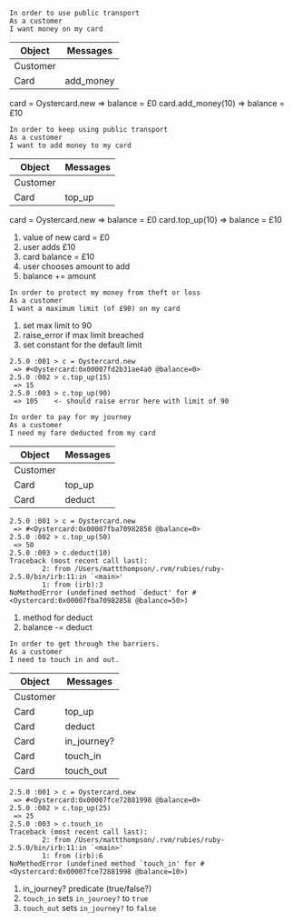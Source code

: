 ```
In order to use public transport
As a customer
I want money on my card
```

Object | Messages
---------------- | --------------------
Customer | 
Card | add_money

card = Oystercard.new
=> balance = £0
card.add_money(10)
=> balance = £10


```
In order to keep using public transport
As a customer
I want to add money to my card
```

Object | Messages
---------------- | --------------------
Customer | 
Card | top_up

card = Oystercard.new
=> balance = £0
card.top_up(10)
=> balance = £10

1. value of new card = £0
2. user adds £10
3. card balance = £10 
4. user chooses amount to add
5. balance += amount 

```
In order to protect my money from theft or loss
As a customer
I want a maximum limit (of £90) on my card
```

1. set max limit to 90
2. raise_error if max limit breached
3. set constant for the default limit

```
2.5.0 :001 > c = Oystercard.new
 => #<Oystercard:0x00007fd2b31ae4a0 @balance=0> 
2.5.0 :002 > c.top_up(15)
 => 15 
2.5.0 :003 > c.top_up(90)
 => 105    <- should raise error here with limit of 90
```

``` 
In order to pay for my journey
As a customer
I need my fare deducted from my card
```

Object | Messages
---------------- | --------------------
Customer | 
Card | top_up 
Card | deduct

```
2.5.0 :001 > c = Oystercard.new
 => #<Oystercard:0x00007fba70982858 @balance=0> 
2.5.0 :002 > c.top_up(50)
 => 50 
2.5.0 :003 > c.deduct(10)
Traceback (most recent call last):
        2: from /Users/mattthompson/.rvm/rubies/ruby-2.5.0/bin/irb:11:in `<main>'
        1: from (irb):3
NoMethodError (undefined method `deduct' for #<Oystercard:0x00007fba70982858 @balance=50>)
```

1. method for deduct
2. balance -= deduct

```
In order to get through the barriers.
As a customer
I need to touch in and out.
```

Object | Messages
---------------- | --------------------
Customer | 
Card | top_up 
Card | deduct
Card | in_journey?
Card | touch_in
Card | touch_out

```
2.5.0 :001 > c = Oystercard.new
 => #<Oystercard:0x00007fce72881998 @balance=0> 
2.5.0 :002 > c.top_up(25)
 => 25 
2.5.0 :003 > c.touch_in
Traceback (most recent call last):
        2: from /Users/mattthompson/.rvm/rubies/ruby-2.5.0/bin/irb:11:in `<main>'
        1: from (irb):6
NoMethodError (undefined method `touch_in' for #<Oystercard:0x00007fce72881998 @balance=10>)
```

1. in_journey? predicate (true/false?)
2. `touch_in` sets `in_journey?` to `true`
3. `touch_out` sets `in_journey?` to `false`